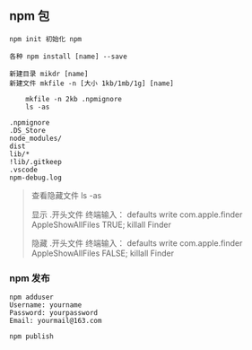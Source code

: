 ## npm 包
	
	npm init 初始化 npm
	
	各种 npm install [name] --save
	
	新建目录 mikdr [name]
	新建文件 mkfile -n [大小 1kb/1mb/1g] [name]
	
		mkfile -n 2kb .npmignore
		ls -as

	.npmignore 
	.DS_Store
	node_modules/
	dist
	lib/*
	!lib/.gitkeep
	.vscode
	npm-debug.log

	
> 查看隐藏文件 ls -as
> 
> 显示 .开头文件 终端输入： defaults write com.apple.finder AppleShowAllFiles TRUE; killall Finder
> 
> 隐藏 .开头文件 终端输入： defaults write com.apple.finder AppleShowAllFiles FALSE; killall Finder
> 


### npm 发布

	npm adduser	
	Username: yourname
	Password: yourpassword
	Email: yourmail@163.com
	
	npm publish
	
	






